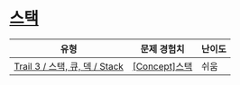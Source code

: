 # [스택](https://www.codetree.ai/trails/complete/curated-cards/intro-stack-concept)

|유형|문제 경험치|난이도|
|---|---|---|
|[Trail 3 / 스택, 큐, 덱 / Stack](https://www.codetree.ai/trail-info/novice-high/)|[[Concept]스택](https://www.codetree.ai/trails/complete/curated-cards/intro-stack-concept/)|쉬움|

